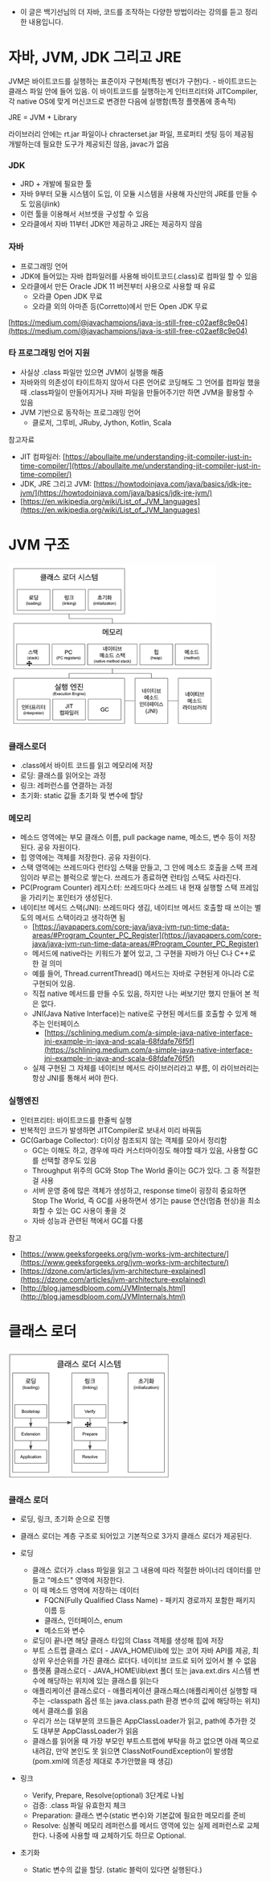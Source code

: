 * 이 글은 백기선님의 더 자바, 코드를 조작하는 다양한 방법이라는 강의를 듣고 정리한 내용입니다. 


# 자바, JVM, JDK 그리고  JRE

JVM은 바이트코드를 실행하는 표준이자 구현체(특정 벤더가 구현)다. - 바이트코드는 클래스 파일 안에 들어 있음.
이 바이트코드를 실행하는게 인터프리터와 JITCompiler, 각 native OS에 맞게 머신코드로 변경한 다음에 실행함(특정 플랫폼에 종속적)

JRE = JVM + Library

라이브러리 안에는 rt.jar 파일이나 chracterset.jar 파일, 프로퍼티 셋팅 등이 제공됨
개발하는데 필요한 도구가 제공되진 않음, javac가 없음

### JDK

- JRD + 개발에 필요한 툴
- 자바 9부터 모듈 시스템이 도입, 이 모듈 시스템을 사용해 자신만의 JRE를 만들 수도 있음(jlink)
- 이런 툴을 이용해서 서브셋을 구성할 수 있음
- 오라클에서 자바 11부터 JDK만 제공하고 JRE는 제공하지 않음

### 자바

- 프로그래밍 언어
- JDK에 들어있는 자바 컴파일러를 사용해 바이트코드(.class)로 컴파일 할 수 있음
- 오라클에서 만든 Oracle JDK 11 버전부터 사용으로 사용할 때 유료
    - 오라클 Open JDK 무료
    - 오라클 외의 아마존 등(Corretto)에서 만든 Open JDK 무료

[https://medium.com/@javachampions/java-is-still-free-c02aef8c9e04](https://medium.com/@javachampions/java-is-still-free-c02aef8c9e04)

### 타 프로그래밍 언어 지원

- 사실상 .class 파일만 있으면 JVM이 실행을 해줌
- 자바와의 의존성이 타이트하지 않아서 다른 언어로 코딩해도 그 언어를 컴파일 했을 때 .class파일이 만들어지거나 자바 파일을 만들어주기만 하면 JVM을 활용할 수 있음
- JVM 기반으로 동작하는 프로그래밍 언어
    - 클로저, 그루비, JRuby, Jython, Kotlin, Scala

참고자료

- JIT 컴파일러: [https://aboullaite.me/understanding-jit-compiler-just-in-time-compiler/](https://aboullaite.me/understanding-jit-compiler-just-in-time-compiler/)
- JDK, JRE 그리고 JVM: [https://howtodoinjava.com/java/basics/jdk-jre-jvm/](https://howtodoinjava.com/java/basics/jdk-jre-jvm/)
- [https://en.wikipedia.org/wiki/List_of_JVM_languages](https://en.wikipedia.org/wiki/List_of_JVM_languages)

# JVM 구조

![JVM architecture](./JVM_archi.png)


### 클래스로더

- .class에서 바이트 코드를 읽고 메모리에 저장
- 로딩: 클래스를 읽어오는 과정
- 링크: 레퍼런스를 연결하는 과정
- 초기화: static 값들 초기화 및 변수에 할당

### 메모리

- 메소드 영역에는 부모 클래스 이름, pull package name, 메소드, 변수 등이 저장된다. 공유 자원이다.
- 힙 영역에는 객체를 저장한다. 공유 자원이다.
- 스택 영역에는 쓰레드마다 런타임 스택을 만들고, 그 안에 메소드 호출을 스택 프레임이라 부르는 블럭으로 쌓는다. 쓰레드가 종료하면 런타임 스택도 사라진다.
- PC(Program Counter) 레지스터: 쓰레드마다 쓰레드 내 현재 실행할 스택 프레임을 가리키는 포인터가 생성된다.
- 네이티브 메서드 스택(JNI): 쓰레드마다 생김, 네이티브 메서드 호출할 때 쓰이는 별도의 메서드 스택이라고 생각하면 됨
    - [https://javapapers.com/core-java/java-jvm-run-time-data-areas/#Program_Counter_PC_Register](https://javapapers.com/core-java/java-jvm-run-time-data-areas/#Program_Counter_PC_Register)
    - 메서드에 native라는 키워드가 붙어 있고, 그 구현을 자바가 아닌 C나 C++로 한 걸 의미
    - 예를 들어, Thread.currentThread() 메서드는 자바로 구현된게 아니라 C로 구현되어 있음.
    - 직접 native 메서드를 만들 수도 있음, 하지만 나는 써보기만 했지 만들어 본 적은 없다.
    - JNI(Java Native Interface)는 native로 구현된 메서드를 호출할 수 있게 해주는 인터페이스
        - [https://schlining.medium.com/a-simple-java-native-interface-jni-example-in-java-and-scala-68fdafe76f5f](https://schlining.medium.com/a-simple-java-native-interface-jni-example-in-java-and-scala-68fdafe76f5f)
    - 실제 구현된 그 자체를 네이티브 메서드 라이브러리라고 부름, 이 라이브러리는 항상 JNI를 통해서 써야 한다.

### 실행엔진

- 인터프리터: 바이트코드를 한줄씩 실행
- 반복적인 코드가 발생하면 JITCompiler로 보내서 미리 바꿔둠
- GC(Garbage Collector): 더이상 참조되지 않는 객체를 모아서 정리함
    - GC는 이해도 하고, 경우에 따라 커스터마이징도 해야할 때가 있음, 사용할 GC를 선택할 경우도 있음
    - Throughput 위주의 GC와 Stop The World 줄이는 GC가 있다. 그 중 적절한 걸 사용
    - 서버 운영 중에 많은 객체가 생성하고, response time이 굉장히 중요하면 Stop The World, 즉 GC를 사용하면서 생기는 pause 연산(멈춤 현상)을 최소화할 수 있는 GC 사용이 좋을 것
    - 자바 성능과 관련된 책에서 GC를 다룸

참고

- [https://www.geeksforgeeks.org/jvm-works-jvm-architecture/](https://www.geeksforgeeks.org/jvm-works-jvm-architecture/)
- [https://dzone.com/articles/jvm-architecture-explained](https://dzone.com/articles/jvm-architecture-explained)
- [http://blog.jamesdbloom.com/JVMInternals.html](http://blog.jamesdbloom.com/JVMInternals.html)

# 클래스 로더

![class loader architecture](./classloader.png)


### 클래스 로더

- 로딩, 링크, 초기화 순으로 진행
- 클래스 로더는 계층 구조로 되어있고 기본적으로 3가지 클래스 로더가 제공된다.

- 로딩
    - 클래스 로더가 .class 파일을 읽고 그 내용에 따라 적절한 바이너리 데이터를 만들고 "메소드" 영역에 저장한다.
    - 이 때 메소드 영역에 저장하는 데이터
        - FQCN(Fully Qualified Class Name) - 패키지 경로까지 포함한 패키지 이름 등
        - 클래스, 인터페이스, enum
        - 메소드와 변수
    - 로딩이 끝나면 해당 클래스 타입의 Class 객체를 생성해 힙에 저장
    - 부트 스트랩 클래스 로더 - JAVA_HOME\lib에 있는 코어 자바 API를 제공, 최상위 우선순위를 가진 클래스 로더다. 네이티브 코드로 되어 있어서 볼 수 없음
    - 플랫폼 클래스로더 - JAVA_HOME\lib\ext 폴더 또는 java.ext.dirs 시스템 변수에 해당하는 위치에 있는 클래스를 읽는다
    - 애플리케이션 클래스로더 - 애플리케이션 클래스패스(애플리케이션 실행할 때 주는 -classpath 옵션 또는 java.class.path 환경 변수의 값에 해당하는 위치)에서 클래스를 읽음
    - 우리가 쓰는 대부분의 코드들은 AppClassLoader가 읽고, path에 추가한 것도 대부분 AppClassLoader가 읽음
    - 클래스를 읽어올 때 가장 부모인 부트스트랩에 부탁을 하고 없으면 아래 쪽으로 내려감, 만약 본인도 못 읽으면 ClassNotFoundException이 발생함(pom.xml에 의존성 제대로 추가안했을 때 생김)

- 링크
    - Verify, Prepare, Resolve(optional) 3단계로 나뉨
    - 검증: .class 파일 유효한지 체크
    - Preparation: 클래스 변수(static 변수)와 기본값에 필요한 메모리를 준비
    - Resolve: 심볼릭 메모리 레퍼런스를 메서드 영역에 있는 실제 레퍼런스로 교체한다. 나중에 사용할 때 교체하기도 하므로 Optional.

- 초기화
    - Static 변수의 값을 할당. (static 블럭이 있다면 실행된다.)